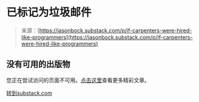 <!--yml

分类：未分类

日期：2024年05月27日 14:40:16

-->

# 已标记为垃圾邮件

> 来源：[https://jasonbock.substack.com/p/if-carpenters-were-hired-like-programmers](https://jasonbock.substack.com/p/if-carpenters-were-hired-like-programmers)

## 没有可用的出版物

您正在尝试访问的页面不可用。[点击这里](https://substack.com)查看更多精彩文章。

[转到substack.com](https://substack.com)
